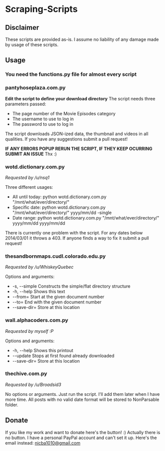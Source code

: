 # Scraping-Scripts
## Disclaimer
These scripts are provided as-is. I assume no liability of any damage made by usage of these scripts.
## Usage
### You need the functions.py file for almost every script
### pantyhoseplaza.com.py
**Edit the script to define your download directory**
The script needs three parameters passed:
- The page number of the Movie Episodes category
- The username to use to log in
- The password to use to log in

The script downloads JSON-ized data, the thumbnail and videos in all qualities.
If you have any suggestions submit a pull request!

**IF ANY ERRORS POPUP RERUN THE SCRIPT, IF THEY KEEP OCURRING SUBMIT AN ISSUE**
Thx :)

### wotd.dictionary.com.py
*Requested by /u/nsq1*

Three different usages:
- All until today: python wotd.dictionary.com.py "/mnt/what/ever/directory/"
- Specific date: python wotd.dictionary.com.py "/mnt/what/ever/directory/" yyyy/mm/dd -single
- Date range: python wotd.dictionary.com.py "/mnt/what/ever/directory/" yyyy/mm/dd yyyy/mm/dd

There is currently one problem with the script. For any dates below 2014/03/01 it throws a 403. If anyone finds a way to fix it submit a pull request!
### thesandbornmaps.cudl.colorado.edu.py
*Requested by /u/WhiskeyQuebec*

Options and arguments:
- -s, --simple    Constructs the simple/flat directory structure
- -h, --help      Shows this text
- --from=         Start at the given document number
- --to=           End with the given document number
- --save-dir=     Store at this location

### wall.alphacoders.com.py
*Requested by myself :P*

Options and arguments:
- -h, --help      Shows this printout
- --update        Stops at first found already downloaded
- --save-dir=     Store at this location

### thechive.com.py
*Requested by /u/Broadsid3*

No options or arguments. Just run the script. I'll add them later when I have more time.
All posts with no valid date format will be stored to NonParsable folder.

## Donate
If you like my work and want to donate here's the button! :)
Actually there is no button. I have a personal PayPal account and can't set it up. 
Here's the email instead: nicba1010@gmail.com
